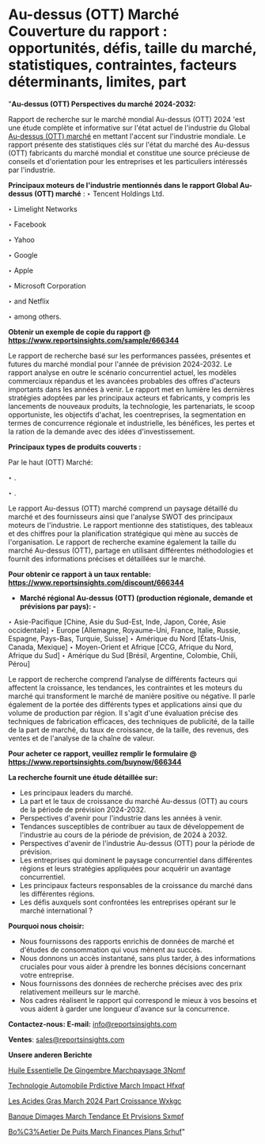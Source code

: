 # Au-dessus (OTT) Marché Couverture du rapport : opportunités, défis, taille du marché, statistiques, contraintes, facteurs déterminants, limites, part

"<strong>Au-dessus (OTT) Perspectives du marché 2024-2032:</strong>

Rapport de recherche sur le marché mondial Au-dessus (OTT) 2024 'est une étude complète et informative sur l'état actuel de l'industrie du Global <a href=https://www.reportsinsights.com/sample/666344>Au-dessus (OTT) marché</a> en mettant l'accent sur l'industrie mondiale. Le rapport présente des statistiques clés sur l'état du marché des Au-dessus (OTT) fabricants du marché mondial et constitue une source précieuse de conseils et d'orientation pour les entreprises et les particuliers intéressés par l'industrie.

<strong>Principaux moteurs de l'industrie mentionnés dans le rapport Global Au-dessus (OTT) marché</strong> :
‣ Tencent Holdings Ltd.

‣ Limelight Networks

‣ Facebook

‣ Yahoo

‣ Google

‣ Apple

‣ Microsoft Corporation

‣ and Netflix

‣ among others.

<strong>Obtenir un exemple de copie du rapport @ <a href=https://www.reportsinsights.com/sample/666344>https://www.reportsinsights.com/sample/666344</a></strong>

Le rapport de recherche basé sur les performances passées, présentes et futures du marché mondial pour l'année de prévision 2024-2032. Le rapport analyse en outre le scénario concurrentiel actuel, les modèles commerciaux répandus et les avancées probables des offres d'acteurs importants dans les années à venir. Le rapport met en lumière les dernières stratégies adoptées par les principaux acteurs et fabricants, y compris les lancements de nouveaux produits, la technologie, les partenariats, le scoop opportuniste, les objectifs d'achat, les coentreprises, la segmentation en termes de concurrence régionale et industrielle, les bénéfices, les pertes et la ration de la demande avec des idées d'investissement.

<strong>Principaux types de produits couverts :</strong>

Par le haut (OTT) Marché:

‣  .

‣  .

Le rapport Au-dessus (OTT) marché comprend un paysage détaillé du marché et des fournisseurs ainsi que l'analyse SWOT des principaux moteurs de l'industrie. Le rapport mentionne des statistiques, des tableaux et des chiffres pour la planification stratégique qui mène au succès de l'organisation. Le rapport de recherche examine également la taille du marché Au-dessus (OTT), partage en utilisant différentes méthodologies et fournit des informations précises et détaillées sur le marché.

<strong>Pour obtenir ce rapport à un taux rentable: <a href=https://www.reportsinsights.com/discount/666344>https://www.reportsinsights.com/discount/666344</a></strong>
<ul>
  <li><strong>Marché régional Au-dessus (OTT) (production régionale, demande et prévisions par pays): -</strong></li>
</ul>
‣ Asie-Pacifique [Chine, Asie du Sud-Est, Inde, Japon, Corée, Asie occidentale]
‣ Europe [Allemagne, Royaume-Uni, France, Italie, Russie, Espagne, Pays-Bas, Turquie, Suisse]
‣ Amérique du Nord [États-Unis, Canada, Mexique]
‣ Moyen-Orient et Afrique [CCG, Afrique du Nord, Afrique du Sud]
‣ Amérique du Sud [Brésil, Argentine, Colombie, Chili, Pérou]

Le rapport de recherche comprend l’analyse de différents facteurs qui affectent la croissance, les tendances, les contraintes et les moteurs du marché qui transforment le marché de manière positive ou négative. Il parle également de la portée des différents types et applications ainsi que du volume de production par région. Il s'agit d'une évaluation précise des techniques de fabrication efficaces, des techniques de publicité, de la taille de la part de marché, du taux de croissance, de la taille, des revenus, des ventes et de l'analyse de la chaîne de valeur.

<strong>Pour acheter ce rapport, veuillez remplir le formulaire @   <a href=https://www.reportsinsights.com/buynow/666344>https://www.reportsinsights.com/buynow/666344</a></strong>

<strong>La recherche fournit une étude détaillée sur:</strong>
<ul>
  <li>Les principaux leaders du marché.</li>
  <li>La part et le taux de croissance du marché Au-dessus (OTT) au cours de la période de prévision 2024-2032.</li>
  <li>Perspectives d'avenir pour l'industrie dans les années à venir.</li>
  <li>Tendances susceptibles de contribuer au taux de développement de l'industrie au cours de la période de prévision, de 2024 à 2032.</li>
  <li>Perspectives d'avenir de l'industrie Au-dessus (OTT) pour la période de prévision.</li>
  <li>Les entreprises qui dominent le paysage concurrentiel dans différentes régions et leurs stratégies appliquées pour acquérir un avantage concurrentiel.</li>
  <li>Les principaux facteurs responsables de la croissance du marché dans les différentes régions.</li>
  <li>Les défis auxquels sont confrontées les entreprises opérant sur le marché international ?</li>
</ul>
<strong>Pourquoi nous choisir:</strong>
<ul>
  <li>Nous fournissons des rapports enrichis de données de marché et d'études de consommation qui vous mènent au succès.</li>
  <li>Nous donnons un accès instantané, sans plus tarder, à des informations cruciales pour vous aider à prendre les bonnes décisions concernant votre entreprise.</li>
  <li>Nous fournissons des données de recherche précises avec des prix relativement meilleurs sur le marché.</li>
  <li>Nos cadres réalisent le rapport qui correspond le mieux à vos besoins et vous aident à garder une longueur d'avance sur la concurrence.</li>
</ul>
<strong>Contactez-nous:
</strong><strong>E-mail:</strong> <a href=mailto:info@reportsinsights.com>info@reportsinsights.com</a>

<strong>Ventes</strong>: <a href=mailto:sales@reportsinsights.com>sales@reportsinsights.com</a>

<strong>Unsere anderen Berichte</strong>

<a href=https://www.linkedin.com/pulse/huile-essentielle-de-gingembre-march%C3%A9paysage-3nomf/>Huile Essentielle De Gingembre Marchpaysage 3Nomf</a>

<a href=https://www.linkedin.com/pulse/technologie-automobile-pr%C3%A9dictive-march%C3%A9-impact-hfxqf/>Technologie Automobile Prdictive March Impact Hfxqf</a>

<a href=https://www.linkedin.com/pulse/les-acides-gras-march%C3%A9-2024-part-croissance-wxkgc/>Les Acides Gras March 2024 Part Croissance Wxkgc</a>

<a href=https://www.linkedin.com/pulse/banque-dimages-march%C3%A9-tendance-et-pr%C3%A9visions-sxmpf/>Banque Dimages March Tendance Et Prvisions Sxmpf</a>

<a href=https://www.linkedin.com/pulse/bo%C3%AEtier-de-puits-march%C3%A9-finances-plans-srhuf/>Bo%C3%Aetier De Puits March Finances Plans Srhuf</a>"
